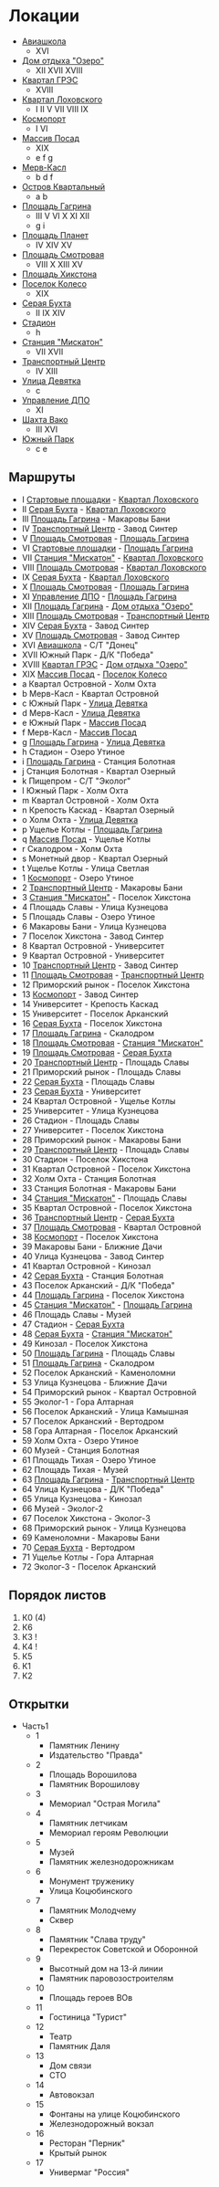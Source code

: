 # Локации

* [Авиашкола](./500030.md)
  * XVI
* [Дом отдыха "Озеро"](./index.md)
  * XII   XVII  XVIII
* [Квартал ГРЭС](./index.md)
  * XVIII
* [Квартал Лоховского](./520070.md)
  * I     II    V     VII VIII  IX
* [Космопорт](./590015.md)
  * I     VI
* [Массив Посад](./540045.md)
  * XIX
  * e     f     g
* [Мерв-Касл](./585050.md)
  * b     d     f
* [Остров Квартальный](./540170.md)
  * a     b
* [Площадь Гагрина](./500090.md)
  * III   V     VI    X   XI    XII
  * g     i
* [Площадь Планет](./470110.md)
  * IV    XIV   XV
* [Площадь Смотровая](./590050.md)
  * VIII  X     XIII  XV
* [Площадь Хикстона](./500070.md)
* [Поселок Колесо](./index.md)
  * XIX
* [Серая Бухта](./500150.md)
  * II    IX    XIV
* [Стадион](./510145.md)
  * h
* [Станция "Мискатон"](./500130.md)
  * VII   XVII
* [Транспортный Центр](./540130.md)
  * IV    XIII
* [Улица Девятка](./520060.md)
  * c
* [Управление ДПО](./560020.md)
  * XI
* [Шахта Вако](./430140.md)
  * III   XVI
* [Южный Парк](./510130.md)
  * c     e

## Маршруты

* I     [Стартовые площадки](./585015.md) - [Квартал Лоховского](./520070.md)
* II    [Серая Бухта](./500150.md)        - [Квартал Лоховского](./520070.md)
* III   [Площадь Гагрина](./500090.md)    - Макаровы Бани
* IV    [Транспортный Центр](./540130.md) - Завод Синтер
* V     [Площадь Смотровая](./590050.md)  - [Площадь Гагрина](./500090.md)
* VI    [Стартовые площадки](./585015.md) - [Площадь Гагрина](./500090.md)
* VII   [Станция "Мискатон"](./500130.md) - [Квартал Лоховского](./520070.md)
* VIII  [Площадь Смотровая](./590050.md)  - [Квартал Лоховского](./520070.md)
* IX    [Серая Бухта](./500150.md)        - [Квартал Лоховского](./520070.md)
* X     [Площадь Смотровая](./590050.md)  - [Площадь Гагрина](./500090.md)
* XI    [Управление ДПО](./560020.md)     - [Площадь Гагрина](./500090.md)
* XII   [Площадь Гагрина](./500090.md)    - [Дом отдыха "Озеро"](./index.md)
* XIII  [Площадь Смотровая](./590050.md)  - [Транспортный Центр](./540130.md)
* XIV   [Серая Бухта](./500150.md)        - Завод Синтер
* XV    [Площадь Смотровая](./590050.md)  - Завод Синтер
* XVI   [Авиашкола](./500030.md)          - С/Т "Донец"
* XVII  Южный Парк                        - Д/К "Победа"
* XVIII [Квартал ГРЭС](./index.md)        - [Дом отдыха "Озеро"](./index.md)
* XIX   [Массив Посад](./540045.md)       - [Поселок Колесо](./index.md)
* a     Квартал Островной                 - Холм Охта
* b     Мерв-Касл                         - Квартал Островной
* c     Южный Парк                        - [Улица Девятка](./520060.md)
* d     Мерв-Касл                         - [Улица Девятка](./520060.md)
* e     Южный Парк                        - [Массив Посад](./540045.md)
* f     Мерв-Касл                         - [Массив Посад](./540045.md)
* g     [Площадь Гагрина](./500090.md)    - [Улица Девятка](./520060.md)
* h     Стадион                           - Озеро Утиное
* i     [Площадь Гагрина](./500090.md)    - Станция Болотная
* j     Станция Болотная                  - Квартал Озерный
* k     Пищепром                          - С/Т "Эколог"
* l     Южный Парк                        - Холм Охта
* m     Квартал Островной                 - Холм Охта
* n     Крепость Каскад                   - Квартал Озерный
* o     Холм Охта                         - [Улица Девятка](./520060.md)
* p     Ущелье Котлы                      - [Площадь Гагрина](./500090.md)
* q     [Массив Посад](./540045.md)       - Ущелье Котлы
* r     Скалодром                         - Холм Охта
* s     Монетный двор                     - Квартал Озерный
* t     Ущелье Котлы                      - Улица Светлая
* 1     [Космопорт](./590015.md)          - Озеро Утиное
* 2     [Транспортный Центр](./540130.md) - Макаровы Бани
* 3     [Станция "Мискатон"](./500130.md) - Поселок Хикстона
* 4     Площадь Славы                     - Улица Кузнецова
* 5     Площадь Славы                     - Озеро Утиное
* 6     Макаровы Бани                     - Улица Кузнецова
* 7     Поселок Хикстона                  - Завод Синтер
* 8     Квартал Островной                 - Университет
* 9     Квартал Островной                 - Университет
* 10    [Транспортный Центр](./540130.md) - Завод Синтер
* 11    [Площадь Смотровая](./590050.md)  - [Транспортный Центр](./540130.md)
* 12    Приморский рынок                  - Поселок Хикстона
* 13    [Космопорт](./590015.md)          - Завод Синтер
* 14    Университет                       - Крепость Каскад
* 15    Университет                       - Поселок Арканский
* 16    [Серая Бухта](./500150.md)        - Поселок Хикстона
* 17    [Площадь Гагрина](./500090.md)    - Скалодром
* 18    [Площадь Смотровая](./590050.md)  - [Станция "Мискатон"](./500130.md)
* 19    [Площадь Смотровая](./590050.md)  - [Серая Бухта](./500150.md)
* 20    [Транспортный Центр](./540130.md) - Площадь Славы
* 21    Приморский рынок                  - Площадь Славы
* 22    [Серая Бухта](./500150.md)        - Площадь Славы
* 23    [Серая Бухта](./500150.md)        - Университет
* 24    Квартал Островной                 - Ущелье Котлы
* 25    Университет                       - Улица Кузнецова
* 26    Стадион                           - Площадь Славы
* 27    Университет                       - Поселок Хикстона
* 28    Приморский рынок                  - Макаровы Бани
* 29    [Транспортный Центр](./540130.md) - Площадь Славы
* 30    Стадион                           - Поселок Хикстона
* 31    Квартал Островной                 - Поселок Хикстона
* 32    Холм Охта                         - Станция Болотная
* 33    Станция Болотная                  - Макаровы Бани
* 34    [Станция "Мискатон"](./500130.md) - Площадь Славы
* 35    Квартал Островной                 - Поселок Хикстона
* 36    [Транспортный Центр](./540130.md) - [Серая Бухта](./500150.md)
* 37    [Площадь Смотровая](./590050.md)  - Квартал Островной
* 38    [Космопорт](./590015.md)          - Поселок Хикстона
* 39    Макаровы Бани                     - Ближние Дачи
* 40    Улица Кузнецова                   - Завод Синтер
* 41    Квартал Островной                 - Кинозал
* 42    [Серая Бухта](./500150.md)        - Станция Болотная
* 43    Поселок Арканский                 - Д/К "Победа"
* 44    [Площадь Гагрина](./500090.md)    - Поселок Хикстона
* 45    [Станция "Мискатон"](./500130.md) - [Площадь Гагрина](./500090.md)
* 46    Площадь Славы                     - Музей
* 47    Стадион                           - [Серая Бухта](./500150.md)
* 48    [Серая Бухта](./500150.md)        - [Станция "Мискатон"](./500130.md)
* 49    Кинозал                           - Поселок Хикстона
* 50    [Площадь Гагрина](./500090.md)    - Площадь Славы
* 51    [Площадь Гагрина](./500090.md)    - Скалодром
* 52    Поселок Арканский                 - Каменоломни
* 53    Улица Кузнецова                   - Ближние Дачи
* 54    Приморский рынок                  - Квартал Островной
* 55    Эколог-1                          - Гора Алтарная
* 56    Поселок Арканский                 - Улица Камышная
* 57    Поселок Арканский                 - Вертодром
* 58    Гора Алтарная                     - Поселок Арканский
* 59    Холм Охта                         - Озеро Утиное
* 60    Музей                             - Станция Болотная
* 61    Площадь Тихая                     - Озеро Утиное
* 62    Площадь Тихая                     - Музей
* 63    [Площадь Гагрина](./500090.md)    - [Транспортный Центр](./540130.md)
* 64    Улица Кузнецова                   - Д/К "Победа"
* 65    Улица Кузнецова                   - Кинозал
* 66    Музей                             - Эколог-2
* 67    Поселок Хикстона                  - Эколог-3
* 68    Приморский рынок                  - Улица Кузнецова
* 69    Каменоломни                       - Макаровы Бани
* 70    [Серая Бухта](./500150.md)        - Вертодром
* 71    Ущелье Котлы                      - Гора Алтарная
* 72    Эколог-3                          - Поселок Арканский


## Порядок листов

1. К0 (4)
2. К6
3. К3 !
4. К4 !
5. К5
6. К1
7. К2

## Открытки

* Часть1
  * 1
    * Памятник Ленину
    * Издательство "Правда"
  * 2
    * Площадь Ворошилова
    * Памятник Ворошилову
  * 3
    * Мемориал "Острая Могила"
  * 4
    * Памятник летчикам
    * Мемориал героям Революции
  * 5
    * Музей
    * Памятник железнодорожникам
  * 6
    * Монумент труженику
    * Улица Коцюбинского
  * 7
    * Памятник Молодчему
    * Сквер
  * 8
    * Памятник "Слава труду"
    * Перекресток Советской и Оборонной
  * 9
    * Высотный дом на 13-й линии
    * Памятник паровозостроителям
  * 10
    * Площадь героев ВОв
  * 11
    * Гостиница "Турист"
  * 12
    * Театр
    * Памятник Даля
  * 13
    * Дом связи
    * СТО
  * 14
    * Автовокзал
  * 15
    * Фонтаны на улице Коцюбинского
    * Железнодорожный вокзал
  * 16
    * Ресторан "Перник"
    * Крытый рынок
  * 17
    * Универмаг "Россия"
